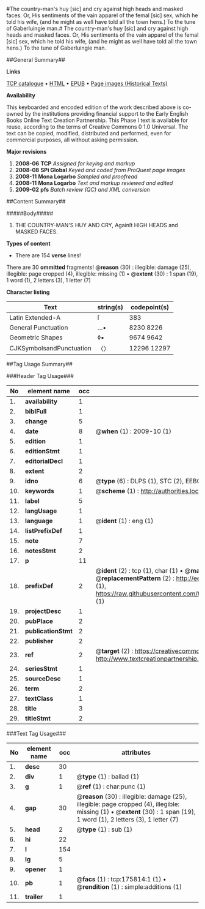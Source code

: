 #The country-man's huy [sic] and cry against high heads and masked faces. Or, His sentiments of the vain apparel of the femal [sic] sex, which he told his wife, (and he might as well have told all the town hens.) To the tune of Gaberluingie man.#
The country-man's huy [sic] and cry against high heads and masked faces. Or, His sentiments of the vain apparel of the femal [sic] sex, which he told his wife, (and he might as well have told all the town hens.) To the tune of Gaberluingie man.

##General Summary##

**Links**

[TCP catalogue](http://www.ota.ox.ac.uk/tcp/)  • 
[HTML](http://tei.it.ox.ac.uk/tcp/Texts-HTML/free/B02/B02425.html)  • 
[EPUB](http://tei.it.ox.ac.uk/tcp/Texts-EPUB/free/B02/B02425.epub) • 
[Page images (Historical Texts)](https://data.historicaltexts.jisc.ac.uk/view?pubId=eebo-52614586e&pageId=eebo-52614586e-175814-1)

**Availability**

This keyboarded and encoded edition of the
	       work described above is co-owned by the institutions
	       providing financial support to the Early English Books
	       Online Text Creation Partnership. This Phase I text is
	       available for reuse, according to the terms of Creative
	       Commons 0 1.0 Universal. The text can be copied,
	       modified, distributed and performed, even for
	       commercial purposes, all without asking permission.

**Major revisions**

1. __2008-06__ __TCP__ *Assigned for keying and markup*
1. __2008-08__ __SPi Global__ *Keyed and coded from ProQuest page images*
1. __2008-11__ __Mona Logarbo__ *Sampled and proofread*
1. __2008-11__ __Mona Logarbo__ *Text and markup reviewed and edited*
1. __2009-02__ __pfs__ *Batch review (QC) and XML conversion*

##Content Summary##

#####Body#####

1. THE COUNTRY-MAN'S HUY AND CRY, Againſt HIGH HEADS and MASKED FACES.

**Types of content**

  * There are 154 **verse** lines!

There are 30 **ommitted** fragments! 
 @__reason__ (30) : illegible: damage (25), illegible: page cropped (4), illegible: missing (1)  •  @__extent__ (30) : 1 span (19), 1 word (1), 2 letters (3), 1 letter (7)

**Character listing**


|Text|string(s)|codepoint(s)|
|---|---|---|
|Latin Extended-A|ſ|383|
|General Punctuation|…•|8230 8226|
|Geometric Shapes|◊▪|9674 9642|
|CJKSymbolsandPunctuation|〈〉|12296 12297|

##Tag Usage Summary##

###Header Tag Usage###

|No|element name|occ|attributes|
|---|---|---|---|
|1.|__availability__|1||
|2.|__biblFull__|1||
|3.|__change__|5||
|4.|__date__|8| @__when__ (1) : 2009-10 (1)|
|5.|__edition__|1||
|6.|__editionStmt__|1||
|7.|__editorialDecl__|1||
|8.|__extent__|2||
|9.|__idno__|6| @__type__ (6) : DLPS (1), STC (2), EEBO-CITATION (1), OCLC (1), VID (1)|
|10.|__keywords__|1| @__scheme__ (1) : http://authorities.loc.gov/ (1)|
|11.|__label__|5||
|12.|__langUsage__|1||
|13.|__language__|1| @__ident__ (1) : eng (1)|
|14.|__listPrefixDef__|1||
|15.|__note__|7||
|16.|__notesStmt__|2||
|17.|__p__|11||
|18.|__prefixDef__|2| @__ident__ (2) : tcp (1), char (1)  •  @__matchPattern__ (2) : ([0-9\-]+):([0-9IVX]+) (1), (.+) (1)  •  @__replacementPattern__ (2) : http://eebo.chadwyck.com/downloadtiff?vid=$1&page=$2 (1), https://raw.githubusercontent.com/textcreationpartnership/Texts/master/tcpchars.xml#$1 (1)|
|19.|__projectDesc__|1||
|20.|__pubPlace__|2||
|21.|__publicationStmt__|2||
|22.|__publisher__|2||
|23.|__ref__|2| @__target__ (2) : https://creativecommons.org/publicdomain/zero/1.0/ (1), http://www.textcreationpartnership.org/docs/. (1)|
|24.|__seriesStmt__|1||
|25.|__sourceDesc__|1||
|26.|__term__|2||
|27.|__textClass__|1||
|28.|__title__|3||
|29.|__titleStmt__|2||


###Text Tag Usage###

|No|element name|occ|attributes|
|---|---|---|---|
|1.|__desc__|30||
|2.|__div__|1| @__type__ (1) : ballad (1)|
|3.|__g__|1| @__ref__ (1) : char:punc (1)|
|4.|__gap__|30| @__reason__ (30) : illegible: damage (25), illegible: page cropped (4), illegible: missing (1)  •  @__extent__ (30) : 1 span (19), 1 word (1), 2 letters (3), 1 letter (7)|
|5.|__head__|2| @__type__ (1) : sub (1)|
|6.|__hi__|22||
|7.|__l__|154||
|8.|__lg__|5||
|9.|__opener__|1||
|10.|__pb__|1| @__facs__ (1) : tcp:175814:1 (1)  •  @__rendition__ (1) : simple:additions (1)|
|11.|__trailer__|1||
